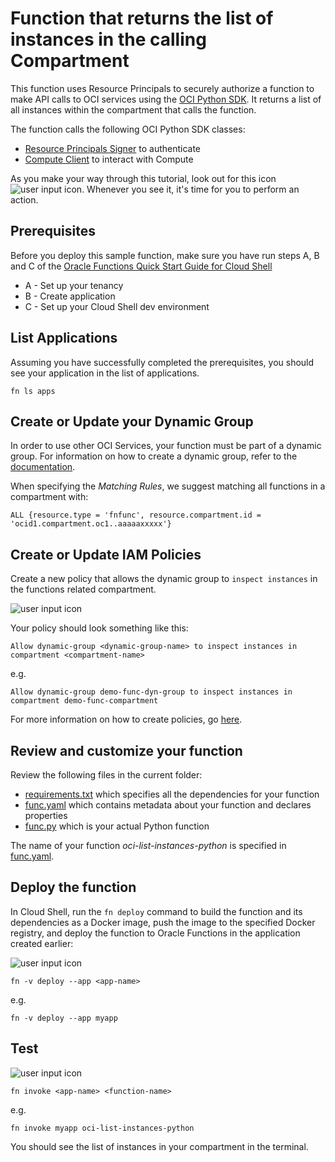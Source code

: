 # Function that returns the list of instances in the calling Compartment

This function uses Resource Principals to securely authorize a function to make
API calls to OCI services using the [OCI Python SDK](https://oracle-cloud-infrastructure-python-sdk.readthedocs.io/en/latest/index.html).
It returns a list of all instances within the compartment that calls the function.

The function calls the following OCI Python SDK classes:
* [Resource Principals Signer](https://oracle-cloud-infrastructure-python-sdk.readthedocs.io/en/latest/api/signing.html#resource-principals-signer) to authenticate
* [Compute Client](https://oracle-cloud-infrastructure-python-sdk.readthedocs.io/en/latest/api/core/client/oci.core.ComputeClient.html) to interact with Compute

As you make your way through this tutorial, look out for this icon ![user input icon](../images/userinput.png).
Whenever you see it, it's time for you to perform an action.


## Prerequisites

Before you deploy this sample function, make sure you have run steps A, B 
and C of the [Oracle Functions Quick Start Guide for Cloud Shell](https://www.oracle.com/webfolder/technetwork/tutorials/infographics/oci_functions_cloudshell_quickview/functions_quickview_top/functions_quickview/index.html)
* A - Set up your tenancy
* B - Create application
* C - Set up your Cloud Shell dev environment


## List Applications 

Assuming you have successfully completed the prerequisites, you should see your 
application in the list of applications.

```
fn ls apps
```


## Create or Update your Dynamic Group

In order to use other OCI Services, your function must be part of a dynamic 
group. For information on how to create a dynamic group, refer to the 
[documentation](https://docs.cloud.oracle.com/iaas/Content/Identity/Tasks/managingdynamicgroups.htm#To).

When specifying the *Matching Rules*, we suggest matching all functions in a compartment with:

```
ALL {resource.type = 'fnfunc', resource.compartment.id = 'ocid1.compartment.oc1..aaaaaxxxxx'}
```


## Create or Update IAM Policies

Create a new policy that allows the dynamic group to `inspect instances` in
the functions related compartment.

![user input icon](../images/userinput.png)

Your policy should look something like this:
```
Allow dynamic-group <dynamic-group-name> to inspect instances in compartment <compartment-name>
```
e.g.
```
Allow dynamic-group demo-func-dyn-group to inspect instances in compartment demo-func-compartment
```

For more information on how to create policies, go [here](https://docs.cloud.oracle.com/iaas/Content/Identity/Concepts/policysyntax.htm).


## Review and customize your function

Review the following files in the current folder:
- [requirements.txt](./requirements.txt) which specifies all the dependencies for your function
- [func.yaml](./func.yaml) which contains metadata about your function and declares properties
- [func.py](./func.py) which is your actual Python function

The name of your function *oci-list-instances-python* is specified in [func.yaml](./func.yaml).


## Deploy the function

In Cloud Shell, run the `fn deploy` command to build the function and its dependencies as a Docker image, 
push the image to the specified Docker registry, and deploy the function to Oracle Functions 
in the application created earlier:

![user input icon](../images/userinput.png)
```
fn -v deploy --app <app-name>
```
e.g.
```
fn -v deploy --app myapp
```


## Test

![user input icon](../images/userinput.png)
```
fn invoke <app-name> <function-name>
```
e.g.
```
fn invoke myapp oci-list-instances-python
```
You should see the list of instances in your compartment in the terminal.
